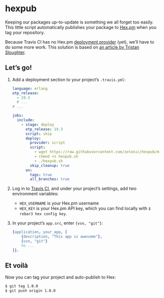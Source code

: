 hexpub
======

Keeping our packages up-to-update is something we all forget too easily. This 
little script automatically publishes your package to [Hex.pm](https://hex.pm) 
when you tag your repository.

Because Travis CI has no Hex.pm [deployment provider](https://docs.travis-ci.com/user/deployment/) 
(yet), we’ll have to do some more work. This solution is based on 
[an article by Tristan Sloughter](http://blog.erlware.org/automatic-hex-package-publishing-with-travis-ci/).  

Let’s go!
---------

1. Add a deployment section to your project’s `.travis.yml`:
 
    ```yml
    language: erlang
    otp_release:
      - 19.3
      # ...
    # ...

    jobs:
      include:
        - stage: deploy
          otp_release: 19.3
          script: skip
          deploy:
            provider: script
            script: 
              - wget https://raw.githubusercontent.com/zotonic/hexpub/master/hexpub.sh 
              - chmod +x hexpub.sh 
              - ./hexpub.sh
            skip_cleanup: true
          on:
            tags: true
            all_branches: true
    ```

2. Log in to [Travis CI](https://travis-ci.org), and under your project’s 
   settings, add two environment variables:
   - `HEX_USERNAME` is your Hex.pm username
   - `HEX_KEY` is your Hex.pm API key, which you can find locally with 
      `$ rebar3 hex config key`.

3. In your project’s `app.src`, enter `{vsn, "git"}`:

    ```erlang
    {application, your_app, [
        {description, "This app is awesome"},
        {vsn, "git"}
        %% ...
    ]}.
    ```

Et voilà
--------
  
Now you can tag your project and auto-publish to Hex:

```bash
$ git tag 1.0.0
$ git push origin 1.0.0
```
